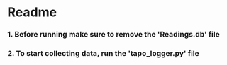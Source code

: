 # Readme

### 1. Before running make sure to remove the 'Readings.db' file
### 2. To start collecting data, run the 'tapo_logger.py' file
